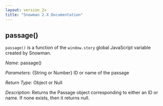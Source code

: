 ```yaml
---
layout: version_2x
title: "Snowman 2.X Documentation"
---
```


## passage()

`passage()` is a function of the `window.story` global JavaScript variable created by Snowman.

*Name*: passage()

*Parameters*: {String or Number} ID or name of the passage

*Return Type*: Object or Null

*Description*: Returns the Passage object corresponding to either an ID or name. If none exists, then it returns null.
